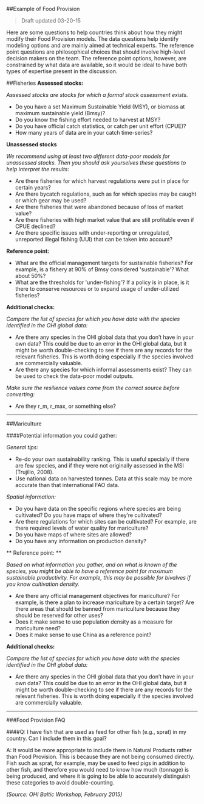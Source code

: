 ##Example of Food Provision

> Draft updated 03-20-15

Here are some questions to help countries think about how they might modify their Food Provision models. The data questions help identify modeling options and are mainly aimed at technical experts. The reference point questions are philosophical choices that should involve high-level decision makers on the team. The reference point options, however, are constrained by what data are available, so it would be ideal to have both types of expertise present in the discussion.

##Fisheries
**Assessed stocks:**

*Assessed stocks are stocks for which a formal stock assessment exists.*

- Do you have a set Maximum Sustainable Yield (MSY), or biomass at maximum sustainable yield (Bmsy)?
- Do you know the fishing effort needed to harvest at MSY?
- Do you have official catch statistics, or catch per unit effort (CPUE)?
- How many years of data are in your catch time-series?

**Unassessed stocks**

*We recommend using at least two different data-poor models for unassessed stocks.
 Then you should ask yourselves these questions to help interpret the results:*

- Are there fisheries for which harvest regulations were put in place for certain years?
- Are there bycatch regulations, such as for which species may be caught or which gear may be used?
- Are there fisheries that were abandoned because of loss of market value?
- Are there fisheries with high market value that are still profitable even if CPUE declined?
- Are there specific issues with under-reporting or unregulated, unreported illegal fishing (UUI) that can be taken into account?

**Reference point:**
- What are the official management targets for sustainable fisheries? For example, is a fishery at 90% of Bmsy considered 'sustainable'? What about 50%?
- What are the thresholds for 'under-fishing'? If a policy is in place, is it there to conserve resources or to expand usage of under-utilized fisheries?

**Additional checks:**

*Compare the list of species for which you have data with the species identified in the OHI global data:*

- Are there any species in the OHI global data that you don’t have in your own data? This could be due to an error in the OHI global data, but it might be worth double-checking to see if there are any records for the relevant fisheries. This is worth doing especially if the species involved are commercially valuable.
- Are there any species for which informal assessments exist? They can be used to check the data-poor model outputs.

*Make sure the resilience values come from the correct source before converting:*
- Are they r_m, r_max, or something else?


---

##Mariculture

####Potential information you could gather:

*General tips:*
- Re-do your own sustainability ranking. This is useful specially if there are few species, and if they were not originally assessed in the MSI (Trujillo, 2008).
- Use national data on harvested tonnes. Data at this scale may be more accurate than that international FAO data.

*Spatial information:*
- Do you have data on the specific regions where species are being cultivated? Do you have maps of where they’re cultivated?
- Are there regulations for which sites can be cultivated? For example, are there required levels of water quality for mariculture?
- Do you have maps of where sites are allowed?
- Do you have any information on production density?

** Reference point: **

*Based on what information you gather, and on what is known of the species, you might be able to have a reference point for maximum sustainable productivity. For example, this may be possible for bivalves if you know cultivation density.*

- Are there any official management objectives for mariculture? For example, is there a plan to increase mariculture by a certain target? Are there areas that should be banned from mariculture because they should be reserved for other uses?
- Does it make sense to use population density as a measure for mariculture need?
- Does it make sense to use China as a reference point?

**Additional checks:**

*Compare the list of species for which you have data with the species identified in the OHI global data:*
- Are there any species in the OHI global data that you don’t have in your own data? This could be due to an error in the OHI global data, but it might be worth double-checking to see if there are any records for the relevant fisheries. This is worth doing especially if the species involved are commercially valuable.

---

###Food Provision FAQ

####Q: I have fish that are used as feed for other fish (e.g., sprat) in my country. Can I include them in this goal?

 A: It would be more appropriate to include them in Natural Products rather than Food Provision. This is because they are not being consumed directly. Fish such as sprat, for example, may be used to feed pigs in addition to other fish, and therefore you would need to know how much (tonnage) is being produced, and where it is going to be able to accurately distinguish these categories to avoid double-counting.

 *(Source: OHI Baltic Workshop, February 2015)*
